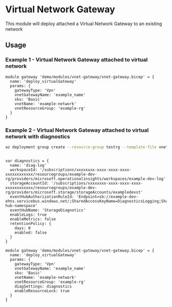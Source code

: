 # Virtual Network Gateway
This module will deploy attached a Virtual Network Gateway to an existing network

## Usage


### Example 1 - Virtual Network Gateway attached to virtual network
``` bicep
module gateway 'demo/modules/vnet-gateway/vnet-gateway.bicep' = {
  name: 'deploy_virtualGateway'
  params: {
    gatewayType: 'Vpn'
    vnetGatewayName: 'example_name'
    sku: 'Basic'
    vnetName: 'example-network'
    vnetResourceGroup: 'example-rg'
  }
}

```

### Example 2 - Virtual Network Gateway attached to virtual network with diagnostics

``` bash
az deployment group create --resource-group testrg --template-file vnet-gateway.bicep
```

``` bicep

var diagnostics = {
  name: 'diag-log'
  workspaceId: '/subscriptions/xxxxxxxx-xxxx-xxxx-xxxx-xxxxxxxxxxxx/resourcegroups/example-dev-rg/providers/microsoft.operationalinsights/workspaces/example-dev-log'
  storageAccountId: '/subscriptions/xxxxxxxx-xxxx-xxxx-xxxx-xxxxxxxxxxxx/resourcegroups/example-dev-rg/providers/microsoft.storage/storageAccounts/exampledevst'
  eventHubAuthorizationRuleId: 'Endpoint=sb://example-dev-ehns.servicebus.windows.net/;SharedAccessKeyName=DiagnosticsLogging;SharedAccessKey=xxxxxxxxx;EntityPath=example-hub-namespace'
  eventHubName: 'StorageDiagnotics'
  enableLogs: true
  enableMetrics: false
  retentionPolicy: {
    days: 0
    enabled: false
  }
}

module gateway 'demo/modules/vnet-gateway/vnet-gateway.bicep' = {
  name: 'deploy_virtualGateway'
  params: {
    gatewayType: 'Vpn'
    vnetGatewayName: 'example_name'
    sku: 'Basic'
    vnetName: 'example-network'
    vnetResourceGroup: 'example-rg'
    diagSettings: diagnostics
    enableResourceLock: true
  }
}

